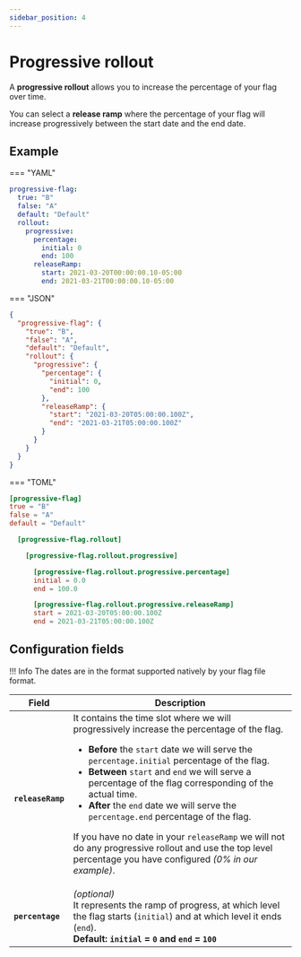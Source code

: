 ```yaml
---
sidebar_position: 4
---
```


# Progressive rollout

A **progressive rollout** allows you to increase the percentage of your flag over time.

You can select a **release ramp** where the percentage of your flag will increase progressively between the start date
and the end date.

## Example

=== "YAML"

``` yaml linenums="1" hl_lines="5-12"
progressive-flag:
  true: "B"
  false: "A"
  default: "Default"
  rollout:
    progressive:
      percentage:
        initial: 0
        end: 100
      releaseRamp:
        start: 2021-03-20T00:00:00.10-05:00
        end: 2021-03-21T00:00:00.10-05:00
```

=== "JSON"

``` json linenums="1" hl_lines="6-17"
{
  "progressive-flag": {
    "true": "B",
    "false": "A",
    "default": "Default",
    "rollout": {
      "progressive": {
        "percentage": {
          "initial": 0,
          "end": 100
        },
        "releaseRamp": {
          "start": "2021-03-20T05:00:00.100Z",
          "end": "2021-03-21T05:00:00.100Z"
        }
      }
    }
  }
}
```

=== "TOML"

``` toml linenums="1" hl_lines="6-16"
[progressive-flag]
true = "B"
false = "A"
default = "Default"

  [progressive-flag.rollout]

    [progressive-flag.rollout.progressive]

      [progressive-flag.rollout.progressive.percentage]
      initial = 0.0
      end = 100.0

      [progressive-flag.rollout.progressive.releaseRamp]
      start = 2021-03-20T05:00:00.100Z
      end = 2021-03-21T05:00:00.100Z
```

## Configuration fields

!!! Info
    The dates are in the format supported natively by your flag file format.

| Field             | Description                                                                                                                                                                                                                                                                                                                                                                                                                                                                                                                                                                          |
|-------------------|--------------------------------------------------------------------------------------------------------------------------------------------------------------------------------------------------------------------------------------------------------------------------------------------------------------------------------------------------------------------------------------------------------------------------------------------------------------------------------------------------------------------------------------------------------------------------------------|
| **`releaseRamp`** | It contains the time slot where we will progressively increase the percentage of the flag.<ul><li>**Before** the `start` date we will serve the `percentage.initial` percentage of the flag.</li><li>**Between** `start` and `end` we will serve a percentage of the flag corresponding of the actual time.</li><li>**After** the `end` date we will serve the `percentage.end` percentage of the flag.</li></ul><p>If you have no date in your `releaseRamp` we will not do any progressive rollout and use the top level percentage you have configured *(0% in our example)*.</p> |
| **`percentage`**  | *(optional)*<br/>It represents the ramp of progress, at which level the flag starts (`initial`) and at which level it ends (`end`).<br/>**Default: `initial` = `0` and `end` = `100`**                                                                                                                                                                                                                                                                                                                                                                                                |
